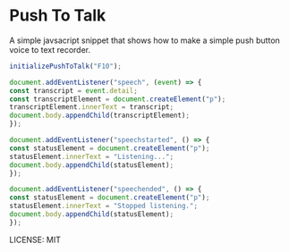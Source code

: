 # Push To Talk

A simple javsacript snippet that shows how to make a simple push button voice to text recorder.

```javascript
initializePushToTalk("F10");

document.addEventListener("speech", (event) => {
const transcript = event.detail;
const transcriptElement = document.createElement("p");
transcriptElement.innerText = transcript;
document.body.appendChild(transcriptElement);
});

document.addEventListener("speechstarted", () => {
const statusElement = document.createElement("p");
statusElement.innerText = "Listening...";
document.body.appendChild(statusElement);
});

document.addEventListener("speechended", () => {
const statusElement = document.createElement("p");
statusElement.innerText = "Stopped listening.";
document.body.appendChild(statusElement);
});
```

LICENSE: MIT
